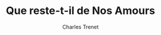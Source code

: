---
layout: post
title: Que reste-t-il de Nos Amours
author: Charles Trenet
image:
  artist: charles-trenet.png
---